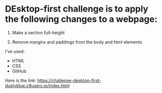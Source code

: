 
 # DEsktop-first challenge is to apply the following changes to a webpage:
 
1. Make a section full-height

2. Remove margins and paddings from the body and html elements

I've used: 
* HTML
* CSS
* GitHub

Here is the link: 
https://challenge-desktop-first-dustyblue.c9users.io/index.html
